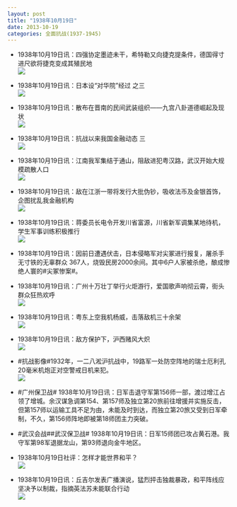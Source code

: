 ```yaml
---
layout: post
title: "1938年10月19日"
date: 2013-10-19
categories: 全面抗战(1937-1945)
---
```


<meta name="referrer" content="no-referrer" />

- 1938年10月19日讯：四强协定墨迹未干，希特勒又向捷克提条件，德国得寸进尺欲将捷克变成其殖民地 <br/><img src="https://ww4.sinaimg.cn/large/aca367d8jw1e9qw702qx5j205b0ey755.jpg" />

- 1938年10月19日讯：日本设“对华院”经过 之三 <br/><img src="https://ww3.sinaimg.cn/large/aca367d8jw1e9qugn2o28j20h90j4tde.jpg" />

- 1938年10月19日讯：散布在晋南的民间武装组织——九宫八卦道德崛起及现状 <br/><img src="https://ww1.sinaimg.cn/large/aca367d8jw1e9qsq7205hj20go17j4bf.jpg" />

- 1938年10月19日讯：抗战以来我国金融动态 三 <br/><img src="https://ww3.sinaimg.cn/large/aca367d8jw1e9qqzqn51kj20by120jz9.jpg" />

- 1938年10月19日讯：江南我军集结于通山，阻敌进犯粤汉路，武汉开始大规模疏散人口 <br/><img src="https://ww3.sinaimg.cn/large/aca367d8jw1e9qnivjnqnj20ab119gqo.jpg" />

- 1938年10月19日讯：敌在江浙一带将发行大批伪钞，吸收法币及金银首饰，企图扰乱我金融机构 <br/><img src="https://ww4.sinaimg.cn/large/aca367d8jw1e9qlsfpx0pj207f0qg416.jpg" />

- 1938年10月19日讯：蒋委员长电令开发川省富源，川省新军调集某地待机，学生军事训练积极推行 <br/><img src="https://ww2.sinaimg.cn/large/aca367d8jw1e9qk21szuaj20ck13wq9j.jpg" />

- 1938年10月19日讯：因前日遭遇伏击，日本侵略军对尖冢进行报复，屠杀手无寸铁的无辜群众 367人，烧毁民房2000余间。其中6户人家被杀绝，酿成惨绝人寰的#尖冢惨案#。 

- 1938年10月19日讯：广州十万壮丁举行火炬游行，爱国歌声响彻云霄，街头群众狂热欢呼 <br/><img src="https://ww1.sinaimg.cn/large/aca367d8jw1e9qeuqpja4j20h00kwaft.jpg" />

- 1938年10月19日讯：粤东上空我机杨威，击落敌机三十余架 <br/><img src="https://ww1.sinaimg.cn/large/aca367d8jw1e9qdpbhxpdj207j0k2jt0.jpg" />

- 1938年10月19日讯：敌方保护下，沪西赌风大炽 <br/><img src="https://ww2.sinaimg.cn/large/aca367d8jw1e9qbytp0dxj206p0du756.jpg" />

- #抗战影像#1932年，一二八淞沪抗战中，19路军一处防空阵地的瑞士厄利孔20毫米机炮正对空警戒日机来犯。 <br/><img src="https://ww1.sinaimg.cn/large/aca367d8jw1e9q9cytyh5j20fc0l442c.jpg" />

- #广州保卫战# 1938年10月19日讯：日军击退守军第156师一部，渡过增江占领了增城。余汉谋急调第154、第157师及独立第20旅前往增援并实施反击，但第157师以运输工具不足为由，未能及时到达，而独立第20旅又受到日军牵制，不久，第156师阵地即被第18师团主力突破。 

- #武汉会战##武汉保卫战# 1938年10月19日讯：日军15师团已攻占黄石港。我守军第98军退据龙山，第93师退向金牛地区。 

- 1938年10月19日社评：怎样才能世界和平？ <br/><img src="https://ww2.sinaimg.cn/large/aca367d8jw1e9q511a49dj20eh12x12e.jpg" />

- 1938年10月19日讯：丘吉尔发表广播演说，猛烈抨击独裁暴政，和平阵线应坚决予以制裁，指摘英法苏未能联合行动 <br/><img src="https://ww3.sinaimg.cn/large/aca367d8jw1e9ozeql1e4j20db0jg0x4.jpg" />

